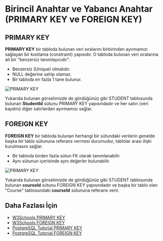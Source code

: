 Birincil Anahtar ve Yabancı Anahtar (PRIMARY KEY ve FOREIGN KEY)
======

## PRIMARY KEY

**PRIMARY KEY** bir tabloda bulunan veri sıralarını birbirinden ayırmamızı sağlayan bir kısıtlama (constraint) yapısıdır. O tabloda bulunan
veri sıralarına ait bir "benzersiz tanımlayıcıdır".
- Benzersiz (Unique) olmalıdır.
- NULL değerine sahip olamaz.
- Bir tabloda en fazla 1 tane bulunur.

![PRIMARY KEY](https://github.com/Kodluyoruz/taskforce/blob/main/sql101/DatabaseManagementSystem/figures/PrimaryKey.gif)

Yukarıda bulunan görselimizde de gördüğünüz gibi STUDENT tablosunda bulunan **StudentId** sütunu PRIMARY KEY yapısındadır ve her satırı (veri kaydını) diğer
satırlardan ayırmamızı sağlar.

## FOREIGN KEY

**FOREIGN KEY** bir tabloda bulunan herhangi bir sütundaki verilerin genelde başka bir tablo sütununa referans vermesi durumudur, tablolar arası ilişki kurulmasını sağlar.
- Bir tabloda birden fazla sütun FK olarak tanımlanabilir.
- Aynı sütunun içerisinde aynı değerler bulunabilir.


![PRIMARY KEY](https://github.com/Kodluyoruz/taskforce/blob/main/sql101/DatabaseManagementSystem/figures/ForeignKey.gif)

Yukarıda bulunan görselimizde de gördüğünüz gibi STUDENT tablosunda bulunan **courseId** sütunu FOREIGN KEY yapısındadır ve başka bir tablo olan "Course" tablosundaki
**courseId** sütununa referans verir.

## Daha Fazlası İçin
- [W3Schools PRIMARY KEY](https://www.w3schools.com/sql/sql_primarykey.asp)
- [W3Schools FOREIGN KEY](https://www.w3schools.com/sql/sql_foreignkey.asp)
- [PostgreSQL Tutorial PRIMARY KEY](https://www.postgresqltutorial.com/postgresql-primary-key/)
- [PostgreSQL Tutorial FOREIGN KEY](https://www.postgresqltutorial.com/postgresql-foreign-key/)



